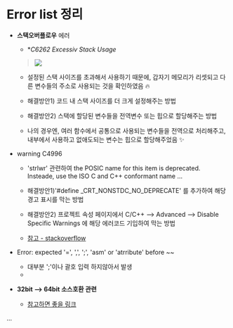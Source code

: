 # Error list 정리


+ **스택오버플로우** 에러

   + **C6262 Excessiv Stack Usage*
    
   > <img src="https://user-images.githubusercontent.com/72974863/155907203-cdadd9e4-1372-4b55-9a95-967083400d01.png">    
      
   + 설정된 스택 사이즈를 초과해서 사용하기 때문에, 갑자기 메모리가 리셋되고 다른 변수들의 주소로 사용되는 것을 확인하였음 🔥
      
   + 해결방안1) 코드 내 스택 사이즈를 더 크게 설정해주는 방법
      
   + 해결방안2) 스택에 할당된 변수들을 전역변수 또는 힙으로 할당해주는 방법
   + 나의 경우엔, 여러 함수에서 공통으로 사용되는 변수들을 전역으로 처리해주고, 내부에서 사용하고 없애도되는 변수는 힙으로 할당해주었음 ✨
    
+ warning C4996  
   + 'strlwr' 관련하여 the POSIC name for this item is deprecated. Insteade, use the ISO C and C++ conformant name ...
   + 해결방안1)'#define _CRT_NONSTDC_NO_DEPRECATE' 를 추가하여 해당 경고 표시를 막는 방법   

   + 해결방안2) 프로젝트 속성 페이지에서 C/C++ --> Advanced --> Disable Specific Warnings 에 해당 에러코드 기입하여 막는 방법
   + [참고 - stackoverflow](https://stackoverflow.com/questions/46916437/itoa-the-posix-name-for-this-item-is-deprecated)

+ Error: expected '=', ',', ';', 'asm' or 'atrribute' before ~~
   + 대부분 ';'이나 괄호 입력 하지않아서 발생
   + 


+ **32bit --> 64bit 소스호환 관련**

   + [참고하면 좋을 링크](https://wiki.kldp.org/wiki.php/32bitCodeTo64bit)   


...
